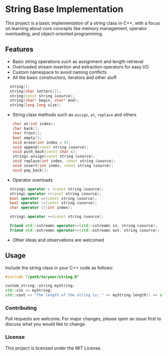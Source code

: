 # String Base Implementation

This project is a basic implementation of a string class in C++, with a focus on learning about core concepts like memory management, operator overloading, and object-oriented programming.

## Features

- Basic string operations such as assignment and length retrieval
- Overloaded stream insertion and extraction operators for easy I/O
- Custom namespace to avoid naming conflicts
- All the basic constructors, iterators and other stuff
 ```cpp
   string();
   string(char letters[]);
   string(const string &source);
   string(char* begin, char* end);
   string(long long size);
   ```
- String class methods such as ```assign```, ```at```, ```replace``` and others
  ```cpp
  char at(int index);
  char back();
  char front();
  bool empty();
  void erase(int index = 0);
  void append(const string &source);
  void push_back(const char c);
  string& assign(const string &source);
  void replace(int index, const string &source);
  void insert(int index, const string &source);
  void pop_back();
  ```
- Operator overloads
```cpp
  string& operator = (const string &source);
  string& operator +(const string &source);
  bool operator ==(const string &source);
  bool operator !=(const string &source);
  char operator [](int index);

  string& operator +=(const string &source);

  friend std::istream& operator>>(std::istream& in, string &source);
  friend std::ostream& operator<<(std::ostream& out, string &source);
```
- Other ideas and observations are welcomed

## Usage

Include the string class in your C++ code as follows:

```cpp
#include "/path/to/your/string.h"

custom_string::string myString;
std::cin >> myString;
std::cout << "The length of the string is: " << myString.length() << std::endl;
```

<h3>Contributing</h3>
Pull requests are welcome. For major changes, please open an issue first to discuss what you would like to change.


<h3>License</h3>
This project is licensed under the MIT License.
